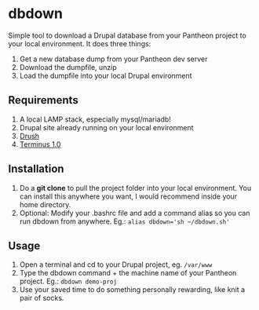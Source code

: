 # dbdown
Simple tool to download a Drupal database from your Pantheon project to your local environment.  It does three things:
1. Get a new database dump from your Pantheon dev server
2. Download the dumpfile, unzip
3. Load the dumpfile into your local Drupal environment

## Requirements

1. A local LAMP stack, especially mysql/mariadb!
2. Drupal site already running on your local environment
3. [Drush](http://www.drush.org/en/master/)
4. [Terminus 1.0](https://pantheon.io/docs/terminus/)

## Installation

1. Do a **git clone** to pull the project folder into your local environment.  You can install this anywhere you want, I would recommend inside your home directory.
2. Optional: Modify your .bashrc file and add a command alias so you can run dbdown from anywhere.  Eg.: `alias dbdown='sh ~/dbdown.sh'`

## Usage

1. Open a terminal and cd to your Drupal project, eg. `/var/www`
2. Type the dbdown command + the machine name of your Pantheon project.  Eg.: `dbdown demo-proj`
3. Use your saved time to do something personally rewarding, like knit a pair of socks.

